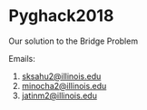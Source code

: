 # Pyghack2018
Our solution to the Bridge Problem



Emails:
1) sksahu2@illinois.edu 
2) minocha2@illinois.edu
3) jatinm2@illinois.edu
